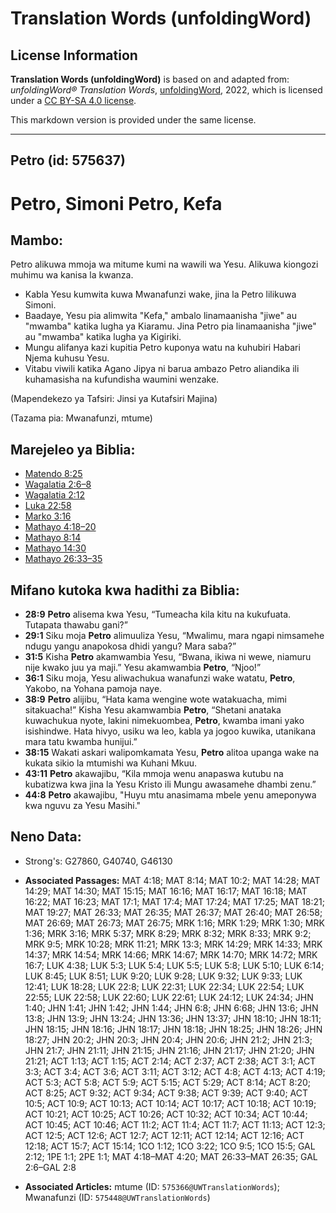 # Translation Words (unfoldingWord)

## License Information

**Translation Words (unfoldingWord)** is based on and adapted from: _unfoldingWord® Translation Words_, [unfoldingWord](https://unfoldingword.org/utw), 2022, which is licensed under a [CC BY-SA 4.0 license](https://creativecommons.org/licenses/by-sa/4.0/legalcode.en).

This markdown version is provided under the same license.



--------------------------------

## Petro (id: 575637)

Petro, Simoni Petro, Kefa
=========================

Mambo:
------

Petro alikuwa mmoja wa mitume kumi na wawili wa Yesu. Alikuwa kiongozi muhimu wa kanisa la kwanza.

* Kabla Yesu kumwita kuwa Mwanafunzi wake, jina la Petro lilikuwa Simoni.
* Baadaye, Yesu pia alimwita "Kefa," ambalo linamaanisha "jiwe" au "mwamba" katika lugha ya Kiaramu. Jina Petro pia linamaanisha "jiwe" au "mwamba" katika lugha ya Kigiriki.
* Mungu alifanya kazi kupitia Petro kuponya watu na kuhubiri Habari Njema kuhusu Yesu.
* Vitabu viwili katika Agano Jipya ni barua ambazo Petro aliandika ili kuhamasisha na kufundisha waumini wenzake.

(Mapendekezo ya Tafsiri: Jinsi ya Kutafsiri Majina)

(Tazama pia: Mwanafunzi, mtume)

Marejeleo ya Biblia:
--------------------

* [Matendo 8:25](https://ref.ly/Acts8:25)
* [Wagalatia 2:6–8](https://ref.ly/Gal2:6-Gal2:8)
* [Wagalatia 2:12](https://ref.ly/Gal2:12)
* [Luka 22:58](https://ref.ly/Luke22:58)
* [Marko 3:16](https://ref.ly/Mark3:16)
* [Mathayo 4:18–20](https://ref.ly/Matt4:18-Matt4:20)
* [Mathayo 8:14](https://ref.ly/Matt8:14)
* [Mathayo 14:30](https://ref.ly/Matt14:30)
* [Mathayo 26:33–35](https://ref.ly/Matt26:33-Matt26:35)

Mifano kutoka kwa hadithi za Biblia:
------------------------------------

* **28:9** **Petro** alisema kwa Yesu, “Tumeacha kila kitu na kukufuata. Tutapata thawabu gani?”
* **29:1** Siku moja **Petro** alimuuliza Yesu, “Mwalimu, mara ngapi nimsamehe ndugu yangu anapokosa dhidi yangu? Mara saba?”
* **31:5** Kisha **Petro** akamwambia Yesu, “Bwana, ikiwa ni wewe, niamuru nije kwako juu ya maji.” Yesu akamwambia **Petro**, “Njoo!”
* **36:1** Siku moja, Yesu aliwachukua wanafunzi wake watatu, **Petro**, Yakobo, na Yohana pamoja naye.
* **38:9** **Petro** alijibu, “Hata kama wengine wote watakuacha, mimi sitakuacha!” Kisha Yesu akamwambia **Petro**, “Shetani anataka kuwachukua nyote, lakini nimekuombea, **Petro**, kwamba imani yako isishindwe. Hata hivyo, usiku wa leo, kabla ya jogoo kuwika, utanikana mara tatu kwamba hunijui.”
* **38:15** Wakati askari walipomkamata Yesu, **Petro** alitoa upanga wake na kukata sikio la mtumishi wa Kuhani Mkuu.
* **43:11** **Petro** akawajibu, “Kila mmoja wenu anapaswa kutubu na kubatizwa kwa jina la Yesu Kristo ili Mungu awasamehe dhambi zenu.”
* **44:8** **Petro** akawajibu, "Huyu mtu anasimama mbele yenu ameponywa kwa nguvu za Yesu Masihi."

Neno Data:
----------

* Strong's: G27860, G40740, G46130

* **Associated Passages:** MAT 4:18; MAT 8:14; MAT 10:2; MAT 14:28; MAT 14:29; MAT 14:30; MAT 15:15; MAT 16:16; MAT 16:17; MAT 16:18; MAT 16:22; MAT 16:23; MAT 17:1; MAT 17:4; MAT 17:24; MAT 17:25; MAT 18:21; MAT 19:27; MAT 26:33; MAT 26:35; MAT 26:37; MAT 26:40; MAT 26:58; MAT 26:69; MAT 26:73; MAT 26:75; MRK 1:16; MRK 1:29; MRK 1:30; MRK 1:36; MRK 3:16; MRK 5:37; MRK 8:29; MRK 8:32; MRK 8:33; MRK 9:2; MRK 9:5; MRK 10:28; MRK 11:21; MRK 13:3; MRK 14:29; MRK 14:33; MRK 14:37; MRK 14:54; MRK 14:66; MRK 14:67; MRK 14:70; MRK 14:72; MRK 16:7; LUK 4:38; LUK 5:3; LUK 5:4; LUK 5:5; LUK 5:8; LUK 5:10; LUK 6:14; LUK 8:45; LUK 8:51; LUK 9:20; LUK 9:28; LUK 9:32; LUK 9:33; LUK 12:41; LUK 18:28; LUK 22:8; LUK 22:31; LUK 22:34; LUK 22:54; LUK 22:55; LUK 22:58; LUK 22:60; LUK 22:61; LUK 24:12; LUK 24:34; JHN 1:40; JHN 1:41; JHN 1:42; JHN 1:44; JHN 6:8; JHN 6:68; JHN 13:6; JHN 13:8; JHN 13:9; JHN 13:24; JHN 13:36; JHN 13:37; JHN 18:10; JHN 18:11; JHN 18:15; JHN 18:16; JHN 18:17; JHN 18:18; JHN 18:25; JHN 18:26; JHN 18:27; JHN 20:2; JHN 20:3; JHN 20:4; JHN 20:6; JHN 21:2; JHN 21:3; JHN 21:7; JHN 21:11; JHN 21:15; JHN 21:16; JHN 21:17; JHN 21:20; JHN 21:21; ACT 1:13; ACT 1:15; ACT 2:14; ACT 2:37; ACT 2:38; ACT 3:1; ACT 3:3; ACT 3:4; ACT 3:6; ACT 3:11; ACT 3:12; ACT 4:8; ACT 4:13; ACT 4:19; ACT 5:3; ACT 5:8; ACT 5:9; ACT 5:15; ACT 5:29; ACT 8:14; ACT 8:20; ACT 8:25; ACT 9:32; ACT 9:34; ACT 9:38; ACT 9:39; ACT 9:40; ACT 10:5; ACT 10:9; ACT 10:13; ACT 10:14; ACT 10:17; ACT 10:18; ACT 10:19; ACT 10:21; ACT 10:25; ACT 10:26; ACT 10:32; ACT 10:34; ACT 10:44; ACT 10:45; ACT 10:46; ACT 11:2; ACT 11:4; ACT 11:7; ACT 11:13; ACT 12:3; ACT 12:5; ACT 12:6; ACT 12:7; ACT 12:11; ACT 12:14; ACT 12:16; ACT 12:18; ACT 15:7; ACT 15:14; 1CO 1:12; 1CO 3:22; 1CO 9:5; 1CO 15:5; GAL 2:12; 1PE 1:1; 2PE 1:1; MAT 4:18–MAT 4:20; MAT 26:33–MAT 26:35; GAL 2:6–GAL 2:8
* **Associated Articles:** mtume (ID: `575366@UWTranslationWords`); Mwanafunzi (ID: `575448@UWTranslationWords`)

